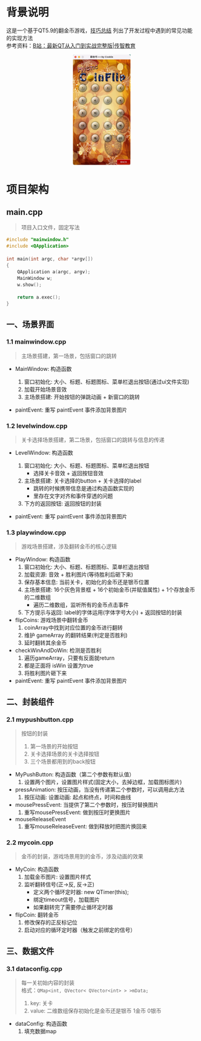 # 背景说明
这是一个基于QT5.9的翻金币游戏，[技巧总结](./skills.txt) 列出了开发过程中遇到的常见功能的实现方法\
参考资料：[B站：最新QT从入门到实战完整版|传智教育](https://www.bilibili.com/video/BV1g4411H78N?p=1)


<center><img src="./flipCoinDemo.png" width="30%" /></center>


# 项目架构
## main.cpp
> 项目入口文件，固定写法
~~~C++
#include "mainwindow.h"
#include <QApplication>

int main(int argc, char *argv[])
{
    QApplication a(argc, argv);
    MainWindow w;
    w.show();

    return a.exec();
}
~~~

## 一、场景界面
### 1.1 mainwindow.cpp
> 主场景搭建，第一场景，包括窗口的跳转
- MainWindow: 构造函数
    1. 窗口初始化: 大小、标题、标题图标、菜单栏退出按钮(通过ui文件实现)
    2. 加载开始场景音效
    3. 主场景搭建: 开始按钮的弹跳动画 + 新窗口的跳转

- paintEvent: 重写 paintEvent 事件添加背景图片

### 1.2 levelwindow.cpp
> 关卡选择场景搭建，第二场景，包括窗口的跳转与信息的传递
- LevelWindow: 构造函数
    1. 窗口初始化: 大小、标题、标题图标、菜单栏退出按钮
        - 选择关卡音效 + 返回按钮音效
    2. 主场景搭建: 关卡选择的button + 关卡选择的label
        - 跳转的时候携带信息是通过构造函数实现的
        - 里存在文字对齐和事件穿透的问题
    3. 下方的返回按钮: 返回按钮的封装

- paintEvent: 重写 paintEvent 事件添加背景图片

### 1.3 playwindow.cpp
> 游戏场景搭建，涉及翻转金币的核心逻辑
- PlayWindow: 构造函数
    1. 窗口初始化: 大小、标题、标题图标、菜单栏退出按钮
    2. 加载资源: 音效 + 胜利图片(等待胜利后砸下来)
    3. 保存基本信息: 当前关卡，初始化的金币还是银币位置
    4. 主场景搭建: 16个灰色背景框 + 16个初始金币(并赋值属性) + 1个存放金币的二维数组
        - 遍历二维数组，监听所有的金币点击事件
    5. 下方提示与返回: label的字体运用(字体字号大小)  +  返回按钮的封装
- flipCoins: 游戏场景中翻转金币
    1. coinArray中找到对应位置的金币进行翻转
    2. 维护 gameArray 的翻转结果(判定是否胜利)
    3. 延时翻转其余金币
- checkWinAndDoWin: 检测是否胜利
    1. 遍历gameArray，只要有反面就return
    2. 都是正面将 isWin 设置为true
    3. 将胜利图片砸下来
- paintEvent: 重写 paintEvent 事件添加背景图片

## 二、封装组件
### 2.1 mypushbutton.cpp
> 按钮的封装
> 1. 第一场景的开始按钮
> 2. 关卡选择场景的关卡选择按钮
> 3. 三个场景都用到的back按钮

- MyPushButton: 构造函数（第二个参数有默认值）
    1. 设置两个图片，设置图片样式(固定大小，去掉边框，加载图标图片)
- pressAnimation: 按压动画，当没有传递第二个参数时，可以调用此方法
    1. 按压动画: 设置动画: 起点和终点，时间和曲线
- mousePressEvent: 当提供了第二个参数时，按压时替换图片
    1. 重写mousePressEvent: 做到按压时更换图片
- mouseReleaseEvent
    1. 重写mouseReleaseEvent: 做到释放时把图片换回来

### 2.2 mycoin.cpp
> 金币的封装，游戏场景用到的金币，涉及动画的效果

- MyCoin: 构造函数
    1. 加载金币图片: 设置图片样式
    2. 监听翻转信号(正->反, 反->正)
        - 定义两个循环定时器: new QTimer(this);
        - 绑定timeout信号，加载图片
        - 如果翻转完了需要停止循环定时器
- flipCoin: 翻转金币
    1. 修改保存的正反标记位
    2. 启动对应的循环定时器（触发之前绑定的信号）

## 三、数据文件
### 3.1 dataconfig.cpp
> 每一关初始内容的封装\
> 格式：`QMap<int, QVector< QVector<int> > >mData;`
> 1. key: 关卡
> 2. value: 二维数组保存初始化是金币还是银币 1金币 0银币 
- dataConfig: 构造函数
    1. 填充数据map
        
